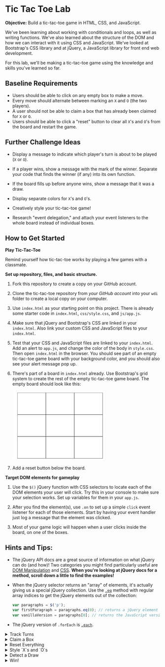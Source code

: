 # Tic Tac Toe Lab

**Objective:** Build a tic-tac-toe game in HTML, CSS, and JavaScript.


We've been learning about working with conditionals and loops, as well as writing functions. We've also learned about the structure of the DOM and how we can interact with it using CSS and JavaScript. We've looked at Bootstrap's CSS library and at jQuery, a JavaScript library for front end web development.

For this lab, we'll be making a tic-tac-toe game using the knowledge and skills you've learned so far.

## Baseline Requirements
* Users should be able to click on any empty box to make a move.   
* Every move should alternate between marking an `X` and `O` (the two players).  
* A user should not be able to claim a box that has already been claimed for `X` or `O`.
* Users should be able to click a "reset" button to clear all `X`'s and `O`'s from the board and restart the game.


## Further Challenge Ideas

* Display a message to indicate which player's turn is about to be played (`X` or `O`).    

* If a player wins, show a message with the mark of the winner.  Separate your code that finds the winner (if any) into its own function.

* If the board fills up before anyone wins, show a message that it was a draw.

* Display separate colors for `X`'s and `O`'s.

* Creatively style your tic-tac-toe game!  

* Research "event delegation," and attach your event listeners to the whole board instead of individual boxes.

## How to Get Started

**Play Tic-Tac-Toe**

Remind yourself how tic-tac-toe works by playing a few games with a classmate.

**Set up repository, files, and basic structure.**

1. Fork this repository to create a copy on your GitHub account.

1. Clone the tic-tac-toe repository from *your GitHub account* into your `wdi` folder to create a local copy on your computer.

2. Use `index.html` as your starting point on this project. There is already some starter code in `index.html`, `css/style.css`, and `js/app.js`.

1. Make sure that jQuery and Bootstrap's CSS are linked in your `index.html`. Also link your custom CSS and JavaScript files to your `index.html`.

3. Test that your CSS and JavaScript files are linked to your `index.html`. Add an alert to `app.js`, and change the color of the body in `style.css`. Then open `index.html` in the browser. You should see part of an empty tic-tac-toe game board with your background color, and you should also see your alert message pop up.

1. There's part of a board in `index.html` already. Use Bootstrap's grid system to create the rest of the empty tic-tac-toe game board. The empty board should look like this:

    <img src="board.png" width="300px" alt="empty tic tac toe board">

1. Add a reset button below the board.

**Target DOM elements for gameplay**

1. Use the `$()` jQuery function with CSS selectors to locate each of the DOM elements your user will click. Try this in your console to make sure your selection works. Set up variables for them in your `app.js`.

1. After you find the element(s), use `.on` to set up a simple `click` event listener for each of those elements. Start by having your event handler just log a message that the element was clicked.  

1. Most of your game logic will happen when a user clicks inside the board, on one of the boxes.


## Hints and Tips:

* The jQuery API docs are a great source of information on what jQuery can do (and how)!  Two categories you might find particularly useful are <a href="https://api.jquery.com/category/manipulation/">DOM Manipulation</a> and <a href="https://api.jquery.com/category/css/">CSS</a>. **When you're looking at jQuery docs for a method, scroll down a little to find the examples!**

* When the jQuery selector returns an "array" of elements, it's actually giving us a special jQuery collection. Use the  [`.eq`](https://api.jquery.com/eq/) method with regular array indices to get the jQuery elements out of the collection:

   ```js
   var paragraphs = $('p');
   var firstParagraph = paragraphs.eq(0); // returns a jQuery element (so jQuery functions work on it)
   var vanillaVersion = paragraphs[0]; // returns the JavaScript version of the element (most jQuery functions won't work on it)
   ```

* The jQuery version of `.forEach` is [`.each`](http://api.jquery.com/jquery.each/).


<details><summary>Track Turns</summary><p>You need to keep track of whose turn it is. This will be important when deciding whether to draw an `X` or an `O`. Try storing the turn as a variable.</p></details>

<details><summary>Claim a Box</summary><p>You'll need a way for your code to check whether a box is empty. When a box is claimed, use jQuery to change the box's DOM element somehow. Then you can check that feature of the box later! Test your ideas in the console.</p></details>

<details><summary>Reset Everything</summary><p>Your reset button should change the board back to its initial configuration. Make sure you empty all the boxes and reset all other variables to their starting values. Don't forget the starting turn variable!</p></details>


<details><summary>Style `X`s and `O`s</summary><p>Use jQuery to add a CSS class to the box when a player makes a move. (Not sure how? Google "jQuery add class", choose the jQuery API Documentation result, and find some examples!)</p></details>


<details><summary>Detect a Draw</summary><p>The game can end when someone wins or when the board fills up. How can you check whether the board is full or still has space for the players to move?</p></details>


<details><summary>Win!</summary>
    <details><summary>Hint: what is winning?</summary><p>Start by listing all the ways to win at tic-tac-toe. There are 8 winning combinations of boxes!<p></details>
    <details><summary>Big Hint: when to check for winner?</summary>Check for your winning combinations every time someone could win -- after every move!</p></details>  
    <details><summary>Hint: showing a message</summary>Try an `alert`. For an extra challenge, put a message directly onto the page using jQuery!</details>
</details>


<!--
## Submission

* As you make code changes, frequently commit and push to GitHub.
* Once you've finished the assignment and pushed your work to GitHub, make a pull request from your fork to the original repo.
* When we come back, you'll show off your tic-tac-toe game in a "science fair" style open presentation!
-->
